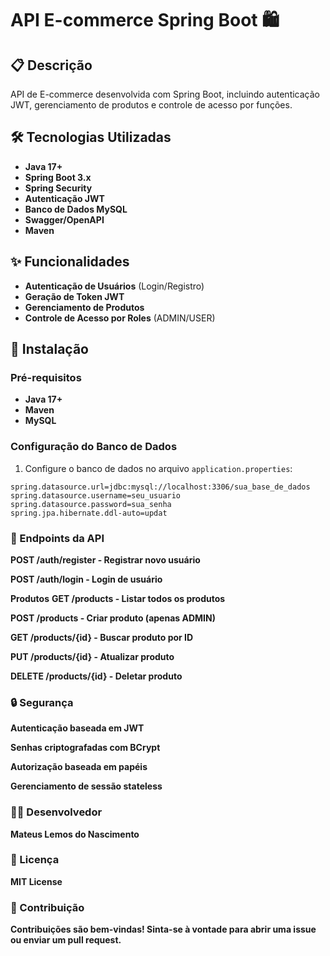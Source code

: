 # API E-commerce Spring Boot 🛍️

## 📋 Descrição
API de E-commerce desenvolvida com Spring Boot, incluindo autenticação JWT, gerenciamento de produtos e controle de acesso por funções.

## 🛠️ Tecnologias Utilizadas
- **Java 17+**
- **Spring Boot 3.x**
- **Spring Security**
- **Autenticação JWT**
- **Banco de Dados MySQL**
- **Swagger/OpenAPI**
- **Maven**

## ✨ Funcionalidades
- **Autenticação de Usuários** (Login/Registro)
- **Geração de Token JWT**
- **Gerenciamento de Produtos**
- **Controle de Acesso por Roles** (ADMIN/USER)

## 🚀 Instalação

### Pré-requisitos
- **Java 17+**
- **Maven**
- **MySQL**

### Configuração do Banco de Dados
1. Configure o banco de dados no arquivo `application.properties`:

```properties
spring.datasource.url=jdbc:mysql://localhost:3306/sua_base_de_dados
spring.datasource.username=seu_usuario
spring.datasource.password=sua_senha
spring.jpa.hibernate.ddl-auto=updat
```

### 🔗 Endpoints da API
**POST /auth/register - Registrar novo usuário**

**POST /auth/login - Login de usuário**

**Produtos**
**GET /products - Listar todos os produtos**

**POST /products - Criar produto (apenas ADMIN)**

**GET /products/{id} - Buscar produto por ID**

**PUT /products/{id} - Atualizar produto**

**DELETE /products/{id} - Deletar produto**

### 🔒 Segurança
**Autenticação baseada em JWT**

**Senhas criptografadas com BCrypt**

**Autorização baseada em papéis**

**Gerenciamento de sessão stateless**

### 👨‍💻 Desenvolvedor
**Mateus Lemos do Nascimento**

### 📄 Licença
**MIT License**

### 🤝 Contribuição
**Contribuições são bem-vindas! Sinta-se à vontade para abrir uma issue ou enviar um pull request.**
